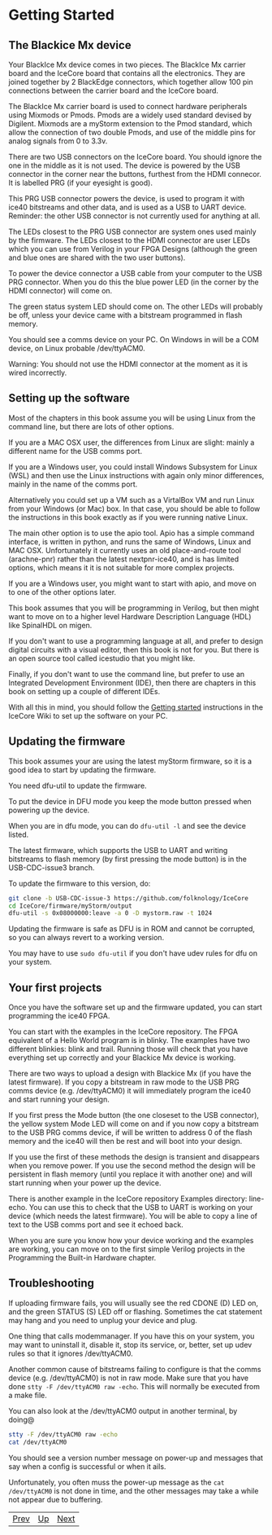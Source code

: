 # Getting Started

## The Blackice Mx device

Your BlackIce Mx device comes in two pieces. The BlackIce Mx carrier board and the IceCore board that contains all the electronics. They are joined together by 2 BlackEdge connectors, which together allow 100 pin connections between the carrier board and the IceCore board.

The BlackIce Mx carrier board is used to connect hardware peripherals using Mixmods or Pmods. Pmods are a widely used standard devised by Digilent. Mixmods are a myStorm extension to the Pmod standard, which allow the connection of two double Pmods, and use of the middle pins for analog signals from 0 to 3.3v.

There are two USB connectors on the IceCore board. You should ignore the one in the middle as it is not used. The device is powered by the USB connector in the corner near the buttons, furthest from the HDMI connecor. It is labelled PRG (if your eyesight is good).

This PRG USB connector powers the device, is used to program it with ice40 bitstreams and other data, and is used as a USB to UART device. Reminder: the other USB connector is not currently used for anything at all.

The LEDs closest to the PRG USB connector are system ones used mainly by the firmware. The LEDs closest to the HDMI connector are user LEDs which you can use from Verilog in your FPGA Designs (although the green and blue ones are shared with the two user buttons).

To power the device connector a USB cable from your computer to the USB PRG connector. When you do this the blue power LED (in the corner by the HDMI connector) will come on.

The green status system LED should come on. The other LEDs will probably be off, unless your device came with a bitstream programmed  in flash memory.

You should see a comms device on your PC. On Windows in will be a COM device, on Linux probable /dev/ttyACM0.

Warning: You should not use the HDMI connector at the moment as it is wired incorrectly.

## Setting up the software

Most of the chapters in this book assume you will be using Linux from the command line, but there are lots of other options.

If you are a MAC OSX user, the differences from Linux are slight: mainly a different name for the USB comms port.

If you are a Windows user, you could install Windows Subsystem for Linux (WSL) and then use the Linux instructions with again only minor differences, mainly in the name of the comms port.

Alternatively you could set up a VM such as a VirtalBox VM and run Linux from your Windows (or Mac) box. In that case, you should be able to follow the instructions in this book exactly as if you were running native Linux.

The main other option is to use the apio tool. Apio has a simple command interface, is written in python, and runs the same of Windows, Linux and MAC OSX. Unfortunately it currently uses an old place-and-route tool (arachne-pnr) rather than the latest nextpnr-ice40, and is has limited options, which means it it is not suitable for more complex projects.

If you are a Windows user, you might want to start with apio, and move on to one of the other options later.

This book assumes that you will be programming in Verilog, but then might want to move on to a higher level Hardware Description Language (HDL) like SpinalHDL on migen. 

If you don't want to use a programming language at all, and prefer to design digital circuits with a visual editor, then this book is not for you. But there is an open source tool called icestudio that you might like.

Finally, if you don't want to use the command line, but prefer to use an Integrated Development Environment (IDE), then there are chapters in this book on setting up a couple of different IDEs.

With all this in mind, you should follow the [Getting started](https://github.com/folknology/IceCore/wiki/IceCore-Getting-Started) instructions in the IceCore Wiki to set up the software on your PC.

## Updating the firmware

This book assumes your are using the latest myStorm firmware, so it is a good idea to start by updating the firmware.

You need dfu-util to update the firmware.

To put the device in DFU mode you keep the mode button pressed when powering up the device.

When you are in dfu mode, you can do `dfu-util -l` and see the device listed.

The latest firmware, which supports the USB to UART and writing bitstreams to flash memory (by first pressing the mode button) is in the USB-CDC-issue3 branch.

To update the firmware to this version, do:

```sh
git clone -b USB-CDC-issue-3 https://github.com/folknology/IceCore
cd IceCore/firmware/myStorm/output
dfu-util -s 0x08000000:leave -a 0 -D mystorm.raw -t 1024
```

Updating the firmware is safe as DFU is in ROM and cannot be corrupted, so you can always revert to a working version.

You may have to use `sudo dfu-util` if you don't have udev rules for dfu on your system.

## Your first projects

Once you have the software set up and the firmware updated, you can start programming the ice40 FPGA.

You can start with the examples in the IceCore repository. The FPGA equivalent of a Hello World program is in blinky. The examples have two different blinkies: blink and trail. Running those will check that you have everything set up correctly and your Blackice Mx device is working. 

There are two ways to upload a design with Blackice Mx (if you have the latest firmware). If you copy a bitstream in raw mode to the USB PRG comms device (e.g. /dev/ttyACM0) it will immediately program the ice40 and start running your design. 

If you first press the Mode button (the one closeset to the USB connector), the yellow system Mode LED will come on and if you now copy a bitstream to the USB PRG comms device, if will be written to address 0 of the flash memory and the ice40 will then be rest and will boot into your design.

If you use the first of these methods the design is transient and disappears when you remove power. If you use the second method the design will be persistent in flash memory (until you replace it with another one) and will start running when your power up the device.

There is another example in the IceCore repository Examples directory: line-echo. You can use this to check that the USB to UART is working on your device (which needs the latest firmware). You will be able to copy a line of text to the USB comms port and see it echoed back.

When you are sure you know how your device working and the examples are working, you can move on to the first simple Verilog projects in the Programming the Built-in Hardware chapter.

## Troubleshooting

If uploading firmware fails, you will usually see the red CDONE (D) LED on, and the green STATUS (S) LED off or flashing. Sometimes the cat statement may hang and you need to unplug your device and plug.

One thing that calls modemmanager. If you have this on your system, you may want to uninstall it, disable it, stop its service, or, better, set up udev rules so that it ignores /dev/ttyACM0.

Another common cause of bitstreams failing to configure is that the comms device (e.g. /dev/ttyACM0) is not in raw mode. Make sure that you have done `stty -F /dev/ttyACM0 raw -echo`. This will normally be executed from a make file.

You can also look at the /dev/ttyACM0 output in another terminal, by doing@

```sh
stty -F /dev/ttyACM0 raw -echo
cat /dev/ttyACM0
```

You should see a version number message on power-up and messages that say when a config is successful or when it ails.

Unfortunately, you often muss the power-up message as the `cat /dev/ttyACM0` is not done in time, and the other messages may take a while not appear due to buffering.


|                        |                        |                        |
|------------------------|------------------------|------------------------|
|[Prev](../The_Hardware/The_Hardware.html)|[Up](..) |[Next](../Programming_the_Built-in_Hardware/Programming_the_Built-in_Hardware.html)|

